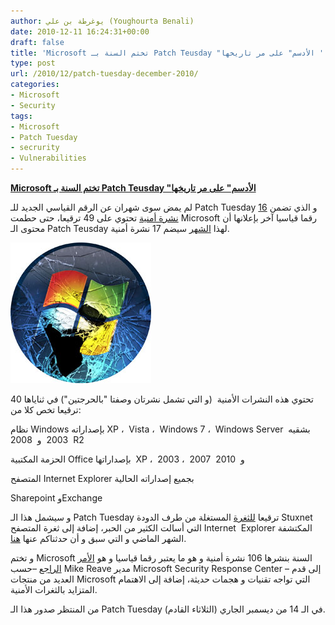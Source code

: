 ```yaml
---
author: يوغرطة بن علي (Youghourta Benali)
date: 2010-12-11 16:24:31+00:00
draft: false
title: 'Microsoft تختم السنة بـ Patch Teusday "الأدسم" على مر تاريخها '
type: post
url: /2010/12/patch-tuesday-december-2010/
categories:
- Microsoft
- Security
tags:
- Microsoft
- Patch Tuesday
- secrurity
- Vulnerabilities
---
```


**[Microsoft تختم السنة بـ Patch Teusday "الأدسم" على مر تاريخها](https://www.it-scoop.com/2010/12/patch-tuesday-december-2010/)**


لم يمض سوى شهران عن الرقم القياسي الجديد للـ Patch Tuesday و الذي تضمن [16 نشرة أمنية](https://www.it-scoop.com/2010/10/patch-tuesday-october-2010/) تحتوي على 49 ترقيعا، حتى حطمت Microsoft رقما قياسيا آخر بإعلانها أن محتوى الـ Patch Teusday لهذا [الشهر](http://www.microsoft.com/technet/security/bulletin/ms10-dec.mspx) سيضم 17 نشرة أمنية.

[![](broken-microsoft.jpg )
](https://www.it-scoop.com/2010/12/patch-tuesday-december-2010/)

تحتوي هذه النشرات الأمنية  (و التي تشمل نشرتان وصفتا "بالحرجتين") في ثناياها 40 ترقيعا تخص كلا من:

نظام Windows بإصداراته XP ،  Vista ،  Windows 7 ،  Windows Server  بشقيه  2003  و  2008 R2

الحزمة المكتبية Office بإصداراتها  XP ،  2003 ،  2007  و  2010

المتصفح Internet Explorer بجميع إصداراته الحالية

Sharepoint وExchange

و سيشمل هذا الـ Patch Tuesday ترقيعا [للثغرة](https://www.it-scoop.com/2010/07/sophos-windows-shortcut-exploit-protection-tool/) المستغلة من طرف الدودة Stuxnet التي أسالت الكثير من الحبر، إضافة إلى ثغرة المتصفح Internet  Explorer المكتشفة الشهر الماضي و التي سبق و أن حدثناكم عنها [هنا](https://www.it-scoop.com/2010/11/microsoft-internet-explorer-zero-day-vunlerability).

و تختم Microsoft السنة بنشرها 106 نشرة أمنية و هو ما يعتبر رقما قياسيا و هو [الأمر الراجع](http://blogs.technet.com/b/msrc/archive/2010/12/09/december-2010-advance-notification-service-is-released.aspx) –حسب Mike Reave مدير Microsoft Security Response Center – إلى قدم العديد من منتجات Microsoft التي تواجه تقنيات و هجمات حديثة، إضافة إلى الاهتمام المتزايد بالثغرات الأمنية.

من المنتظر صدور هذا الـ Patch Tuesday في الـ 14 من ديسمبر الجاري (الثلاثاء القادم).
